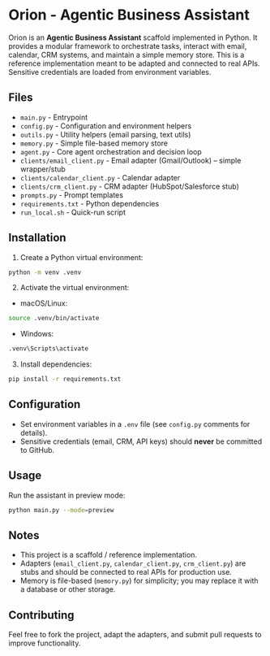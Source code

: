 # Orion - Agentic Business Assistant

Orion is an **Agentic Business Assistant** scaffold implemented in Python. It provides a modular framework to orchestrate tasks, interact with email, calendar, CRM systems, and maintain a simple memory store. This is a reference implementation meant to be adapted and connected to real APIs. Sensitive credentials are loaded from environment variables.

## Files

- `main.py` - Entrypoint
- `config.py` - Configuration and environment helpers
- `outils.py` - Utility helpers (email parsing, text utils)
- `memory.py` - Simple file-based memory store
- `agent.py` - Core agent orchestration and decision loop
- `clients/email_client.py` - Email adapter (Gmail/Outlook) – simple wrapper/stub
- `clients/calendar_client.py` - Calendar adapter
- `clients/crm_client.py` - CRM adapter (HubSpot/Salesforce stub)
- `prompts.py` - Prompt templates
- `requirements.txt` - Python dependencies
- `run_local.sh` - Quick-run script

## Installation

1. Create a Python virtual environment:

```bash
python -m venv .venv
```

2. Activate the virtual environment:

- macOS/Linux:

```bash
source .venv/bin/activate
```

- Windows:

```bash
.venv\Scripts\activate
```

3. Install dependencies:

```bash
pip install -r requirements.txt
```

## Configuration

- Set environment variables in a `.env` file (see `config.py` comments for details).
- Sensitive credentials (email, CRM, API keys) should **never** be committed to GitHub.

## Usage

Run the assistant in preview mode:

```bash
python main.py --mode=preview
```

## Notes

- This project is a scaffold / reference implementation.
- Adapters (`email_client.py`, `calendar_client.py`, `crm_client.py`) are stubs and should be connected to real APIs for production use.
- Memory is file-based (`memory.py`) for simplicity; you may replace it with a database or other storage.

## Contributing

Feel free to fork the project, adapt the adapters, and submit pull requests to improve functionality.
